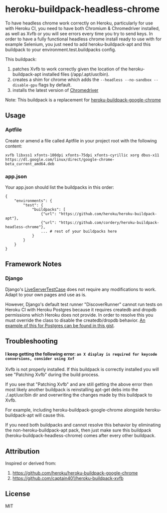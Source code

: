 # heroku-buildpack-headless-chrome

To have headless chrome work correctly on Heroku, particularly
for use with Heroku CI, you need to have
both Chromium & Chromedriver installed, as well as Xvfb or you
will see errors every time you try to send keys.  In order to
have a fully functional headless chrome install ready to
use with for example Selenium, you just need to add
heroku-buildpack-apt and this buildpack to your
environment.test.buildpacks config.


This buildpack:

1. patches Xvfb to work correctly given the location of the
heroku-buildpack-apt installed files (/app/.apt/usr/bin).
2. creates a shim for chrome which adds the `--headless --no-sandbox --disable-gpu` flags by default.
3. installs the latest version of [Chromedriver](https://sites.google.com/a/chromium.org/chromedriver/)

Note:  This buildpack is a replacement for [heroku-buildpack-google-chrome](https://github.com/heroku/heroku-buildpack-google-chrome)

## Usage

### Aptfile

Create or amend a file called Aptfile in your project root with the following content:

    xvfb libxss1 xfonts-100dpi xfonts-75dpi xfonts-cyrillic xorg dbus-x11
    https://dl.google.com/linux/direct/google-chrome-beta_current_amd64.deb

### app.json

Your app.json should list the buildpacks in this order:

    {
        "environments": {
            "test": {
                "buildpacks": [
                    {"url": "https://github.com/heroku/heroku-buildpack-apt"},
                    {"url": "https://github.com/cordery/heroku-buildpack-headless-chrome"},
                    ... # rest of your buildpacks here
                }
            }
        }
    }

## Framework Notes

### Django

Django's [LiveServerTestCase](https://docs.djangoproject.com/en/dev/topics/testing/tools/#django.test.LiveServerTestCase) does not require any modifications to work.  Adapt to your own pages and use as is.

However, Django's default test runner "DiscoverRunner" cannot run tests on Heroku CI with Heroku Postgres because it requires createdb and dropdb permissions which Heroku does not provide.  In order to resolve this you must override the class to disable the createdb/dropdb behavior.  [An example of this for Postgres can be found in this gist](https://gist.github.com/cordery/d52d9ba44541fabaf4b012f4e62d675b).

## Troubleshooting
#### I keep getting the following error: `an X display is required for keycode conversions, consider using Xvf`
Xvfb is not properly installed.  If this buildpack is correctly installed
you will see "Patching Xvfb" during the build process.

If you see that "Patching Xvfb" and are still getting the
above error then most likely another buildpack is
reinstalling apt-get debs into the ./.apt/usr/bin dir
and overwriting the changes made by this buildpack to Xvfb.

For example, including heroku-buildpack-google-chrome alongside
heroku-buildpack-apt will cause this.

If you need both buildpacks and
cannot resolve this behavior by eliminating the non-heroku-buildpack-apt pack, then just make sure
this buildpack (heroku-buildpack-headless-chrome) comes after every other buildpack.

## Attribution

Inspired or derived from:

1. https://github.com/heroku/heroku-buildpack-google-chrome
2. https://github.com/captain401/heroku-buildpack-xvfb

## License

MIT
